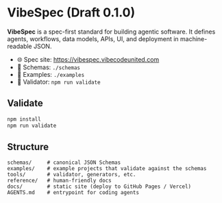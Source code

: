 # VibeSpec (Draft 0.1.0)

**VibeSpec** is a spec-first standard for building agentic software. It defines agents, workflows, data models, APIs, UI, and deployment in machine-readable JSON.

- 🌐 Spec site: https://vibespec.vibecodeunited.com
- 📂 Schemas: `./schemas`
- 🧪 Examples: `./examples`
- 🧰 Validator: `npm run validate`

## Validate
```bash
npm install
npm run validate
```

## Structure
```
schemas/     # canonical JSON Schemas
examples/    # example projects that validate against the schemas
tools/       # validator, generators, etc.
reference/   # human-friendly docs
docs/        # static site (deploy to GitHub Pages / Vercel)
AGENTS.md    # entrypoint for coding agents
```
